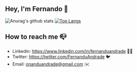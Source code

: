 ## Hey, I'm Fernando 👋  

![Anurag's github stats](https://github-readme-stats.vercel.app/api?username=fernanduandrade&show_icons=true&theme=synthwave)  [![Top Langs](https://github-readme-stats.vercel.app/api/top-langs/?username=fernanduandrade&hide=css,html&theme=synthwave)](https://github.com/anuraghazra/github-readme-stats)


## How to reach me 📪

- Linkedin: https://www.linkedin.com/in/fernanduandrade 👨‍💼
- Twitter: https://twitter.com/FernanduAndrade 🐦
- Email: onanduandrade@gmail.com ✉️